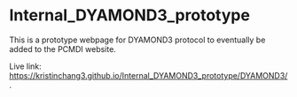 # Internal_DYAMOND3_prototype
This is a prototype webpage for DYAMOND3 protocol to eventually be added to the PCMDI website.

Live link: https://kristinchang3.github.io/Internal_DYAMOND3_prototype/DYAMOND3/ .
